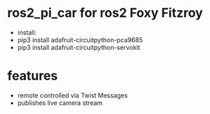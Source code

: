 # ros2_pi_car for ros2 Foxy Fitzroy
- install:
- pip3 install adafruit-circuitpython-pca9685
- pip3 install adafruit-circuitpython-servokit

# features
- remote controlled via Twist Messages
- publishes live camera stream
